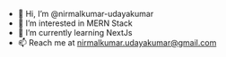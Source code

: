 - 👋 Hi, I’m @nirmalkumar-udayakumar
- 👀 I’m interested in MERN Stack
- 🌱 I’m currently learning NextJs
- 📫 Reach me at nirmalkumar.udayakumar@gmail.com

<!---
nirmalkumar-udayakumar/nirmalkumar-udayakumar is a ✨ special ✨ repository because its `README.md` (this file) appears on your GitHub profile.
You can click the Preview link to take a look at your changes.
--->
